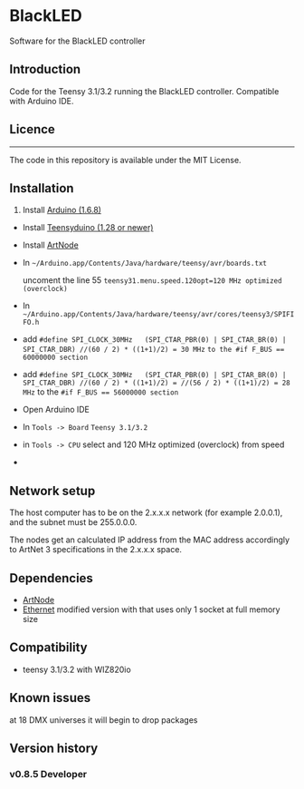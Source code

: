 # BlackLED
Software for the BlackLED controller

## Introduction
Code for the Teensy 3.1/3.2 running the BlackLED controller. Compatible with Arduino IDE.

## Licence
-------
The code in this repository is available under the MIT License.

## Installation
1. Install [Arduino (1.6.8)](https://www.arduino.cc/en/Main/OldSoftwareReleases#previous)
- Install [Teensyduino (1.28 or newer)](https://www.pjrc.com/teensy/td_download.html)
- Install [ArtNode](https://github.com/vertigo-dk/ArtNode)
- In ```~/Arduino.app/Contents/Java/hardware/teensy/avr/boards.txt```

	uncoment the line 55 ```teensy31.menu.speed.120opt=120 MHz optimized (overclock)```
- In ```~/Arduino.app/Contents/Java/hardware/teensy/avr/cores/teensy3/SPIFIFO.h```
 - add ```#define SPI_CLOCK_30MHz   (SPI_CTAR_PBR(0) | SPI_CTAR_BR(0) | SPI_CTAR_DBR) //(60 / 2) * ((1+1)/2) = 30 MHz``` ```to the #if F_BUS == 60000000 section```
 - add ```#define SPI_CLOCK_30MHz   (SPI_CTAR_PBR(0) | SPI_CTAR_BR(0) | SPI_CTAR_DBR) //(60 / 2) * ((1+1)/2) = //(56 / 2) * ((1+1)/2) = 28 MHz``` to the ```#if F_BUS == 56000000 section```

- Open Arduino IDE
 - In ```Tools -> Board```  ```Teensy 3.1/3.2```
 - in ```Tools -> CPU``` select
	and 120 MHz optimized (overclock) from  speed

-

## Network setup
The host computer has to be on the 2.x.x.x network (for example 2.0.0.1), and the subnet must be 255.0.0.0.

The nodes get an calculated IP address from the MAC address accordingly to ArtNet 3 specifications in the 2.x.x.x space.

## Dependencies
- [ArtNode](https://github.com/vertigo-dk/ArtNode)
- [Ethernet](https://github.com/alex-Arc/Ethernet/tree/Selectable-socket-number)
	modified version with that uses only 1 socket at full memory size


Compatibility
------------
- teensy 3.1/3.2 with WIZ820io

Known issues
------------
at 18 DMX universes it will begin to drop packages

Version history
------------

### v0.8.5  Developer
